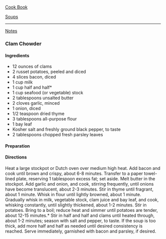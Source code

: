 [Cook Book](https://github.com/vmsmith/CookBook/blob/master/README.md)  

[Soups](https://github.com/vmsmith/CookBook/blob/master/soups.md)  

-----  

[Notes](https://github.com/vmsmith/CookBook/blob/master/notes.md)  

### Clam Chowder  

#### Ingredients   

* 12 ounces of clams  
* 2 russet potatoes, peeled and diced  
* 4 slices bacon, diced   
* 1 cup milk  
* 1 cup half and half*
* 1 cup seafood (or vegetable) stock  
* 2 tablespoons unsalted butter  
* 2 cloves garlic, minced  
* 1 onion, diced  
* 1/2 teaspoon dried thyme  
* 3 tablespoons all-purpose flour  
* 1 bay leaf  
* Kosher salt and freshly ground black pepper, to taste  
* 2 tablespoons chopped fresh parsley leaves   

#### Preparation  



#### Directions  

Heat a large stockpot or Dutch oven over medium high heat. Add bacon and cook until brown and crispy, about 6-8 minutes. Transfer to a paper towel-lined plate, reserving 1 tablespoon excess fat; set aside.
Melt butter in the stockpot. Add garlic and onion, and cook, stirring frequently, until onions have become translucent, about 2-3 minutes. Stir in thyme until fragrant, about 1 minute.
Whisk in flour until lightly browned, about 1 minute. Gradually whisk in milk, vegetable stock, clam juice and bay leaf, and cook, whisking constantly, until slightly thickened, about 1-2 minutes. Stir in potatoes.
Bring to a boil; reduce heat and simmer until potatoes are tender, about 12-15 minutes.*
Stir in half and half and clams until heated through, about 1-2 minutes; season with salt and pepper, to taste. If the soup is too thick, add more half and half as needed until desired consistency is reached.
Serve immediately, garnished with bacon and parsley, if desired.
